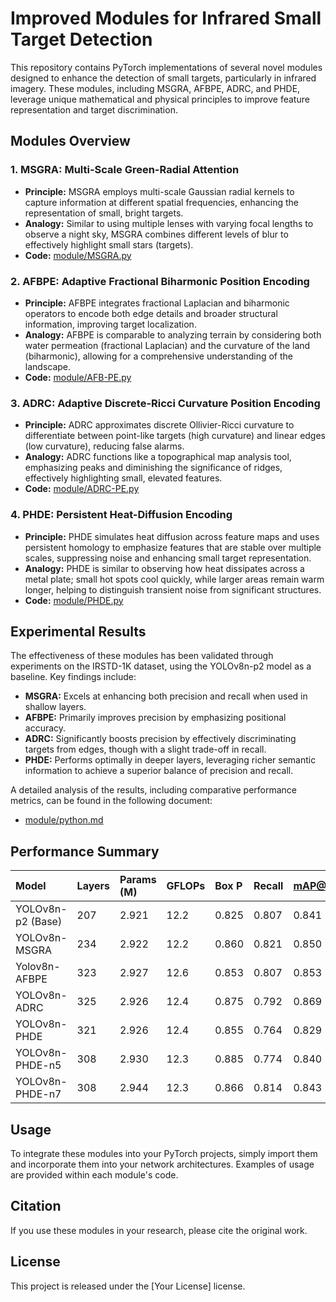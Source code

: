 # Improved Modules for Infrared Small Target Detection

This repository contains PyTorch implementations of several novel modules designed to enhance the detection of small targets, particularly in infrared imagery. These modules, including MSGRA, AFBPE, ADRC, and PHDE, leverage unique mathematical and physical principles to improve feature representation and target discrimination.

## Modules Overview

### 1.  MSGRA: Multi-Scale Green-Radial Attention

* **Principle:** MSGRA employs multi-scale Gaussian radial kernels to capture information at different spatial frequencies, enhancing the representation of small, bright targets.
* **Analogy:** Similar to using multiple lenses with varying focal lengths to observe a night sky, MSGRA combines different levels of blur to effectively highlight small stars (targets).
* **Code:** [module/MSGRA.py](module/MSGRA.py)

### 2.  AFBPE: Adaptive Fractional Biharmonic Position Encoding

* **Principle:** AFBPE integrates fractional Laplacian and biharmonic operators to encode both edge details and broader structural information, improving target localization.
* **Analogy:** AFBPE is comparable to analyzing terrain by considering both water permeation (fractional Laplacian) and the curvature of the land (biharmonic), allowing for a comprehensive understanding of the landscape.
* **Code:** [module/AFB-PE.py](module/AFB-PE.py)

### 3.  ADRC: Adaptive Discrete-Ricci Curvature Position Encoding

* **Principle:** ADRC approximates discrete Ollivier-Ricci curvature to differentiate between point-like targets (high curvature) and linear edges (low curvature), reducing false alarms.
* **Analogy:** ADRC functions like a topographical map analysis tool, emphasizing peaks and diminishing the significance of ridges, effectively highlighting small, elevated features.
* **Code:** [module/ADRC-PE.py](module/ADRC-PE.py)

### 4.  PHDE: Persistent Heat-Diffusion Encoding

* **Principle:** PHDE simulates heat diffusion across feature maps and uses persistent homology to emphasize features that are stable over multiple scales, suppressing noise and enhancing small target representation.
* **Analogy:** PHDE is similar to observing how heat dissipates across a metal plate; small hot spots cool quickly, while larger areas remain warm longer, helping to distinguish transient noise from significant structures.
* **Code:** [module/PHDE.py](module/PHDE.py)

## Experimental Results

The effectiveness of these modules has been validated through experiments on the IRSTD-1K dataset, using the YOLOv8n-p2 model as a baseline. Key findings include:

* **MSGRA:** Excels at enhancing both precision and recall when used in shallow layers.
* **AFBPE:** Primarily improves precision by emphasizing positional accuracy.
* **ADRC:** Significantly boosts precision by effectively discriminating targets from edges, though with a slight trade-off in recall.
* **PHDE:** Performs optimally in deeper layers, leveraging richer semantic information to achieve a superior balance of precision and recall.

A detailed analysis of the results, including comparative performance metrics, can be found in the following document:

* [module/python.md](module/python.md)

## Performance Summary

| Model              | Layers | Params (M) | GFLOPs | Box P | Recall | mAP@0.5 | mAP@0.5:0.95 |
| :---------------- | :----- | :--------- | :----- | :---- | :----- | :------ | :----------- |
| YOLOv8n-p2 (Base)  | 207    | 2.921      | 12.2   | 0.825 | 0.807  | 0.841   | 0.374        |
| YOLOv8n-MSGRA     | 234    | 2.922      | 12.2   | 0.860 | 0.821  | 0.850   | 0.384        |
| Yolov8n-AFBPE     | 323    | 2.927      | 12.6   | 0.853 | 0.807  | 0.853   | 0.380        |
| YOLOv8n-ADRC      | 325    | 2.926      | 12.4   | 0.875 | 0.792  | 0.869   | 0.383        |
| YOLOv8n-PHDE      | 321    | 2.926      | 12.4   | 0.855 | 0.764  | 0.829   | 0.382        |
| YOLOv8n-PHDE-n5   | 308    | 2.930      | 12.3   | 0.885 | 0.774  | 0.840   | 0.386        |
| YOLOv8n-PHDE-n7   | 308    | 2.944      | 12.3   | 0.866 | 0.814  | 0.843   | 0.390        |

## Usage

To integrate these modules into your PyTorch projects, simply import them and incorporate them into your network architectures. Examples of usage are provided within each module's code.

## Citation

If you use these modules in your research, please cite the original work.

## License

This project is released under the \[Your License] license.
